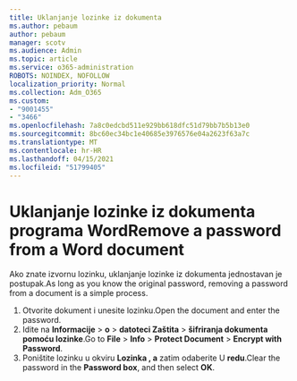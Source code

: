 ```yaml
---
title: Uklanjanje lozinke iz dokumenta
ms.author: pebaum
author: pebaum
manager: scotv
ms.audience: Admin
ms.topic: article
ms.service: o365-administration
ROBOTS: NOINDEX, NOFOLLOW
localization_priority: Normal
ms.collection: Adm_O365
ms.custom:
- "9001455"
- "3466"
ms.openlocfilehash: 7a8c0edcbd511e929bb618dfc51d79bb7b5b13e0
ms.sourcegitcommit: 8bc60ec34bc1e40685e3976576e04a2623f63a7c
ms.translationtype: MT
ms.contentlocale: hr-HR
ms.lasthandoff: 04/15/2021
ms.locfileid: "51799405"
---
```

# <a name="remove-a-password-from-a-word-document"></a><span data-ttu-id="feb72-102">Uklanjanje lozinke iz dokumenta programa Word</span><span class="sxs-lookup"><span data-stu-id="feb72-102">Remove a password from a Word document</span></span>

<span data-ttu-id="feb72-103">Ako znate izvornu lozinku, uklanjanje lozinke iz dokumenta jednostavan je postupak.</span><span class="sxs-lookup"><span data-stu-id="feb72-103">As long as you know the original password, removing a password from a document is a simple process.</span></span>

1. <span data-ttu-id="feb72-104">Otvorite dokument i unesite lozinku.</span><span class="sxs-lookup"><span data-stu-id="feb72-104">Open the document and enter the password.</span></span>
2. <span data-ttu-id="feb72-105">Idite na **Informacije**  >  **o**  >  **datoteci Zaštita**  >  **šifriranja dokumenta pomoću lozinke**.</span><span class="sxs-lookup"><span data-stu-id="feb72-105">Go to **File** > **Info** > **Protect Document** > **Encrypt with Password**.</span></span>
3. <span data-ttu-id="feb72-106">Poništite lozinku u okviru **Lozinka , a** zatim odaberite U **redu**.</span><span class="sxs-lookup"><span data-stu-id="feb72-106">Clear the password in the **Password box**, and then select **OK**.</span></span>